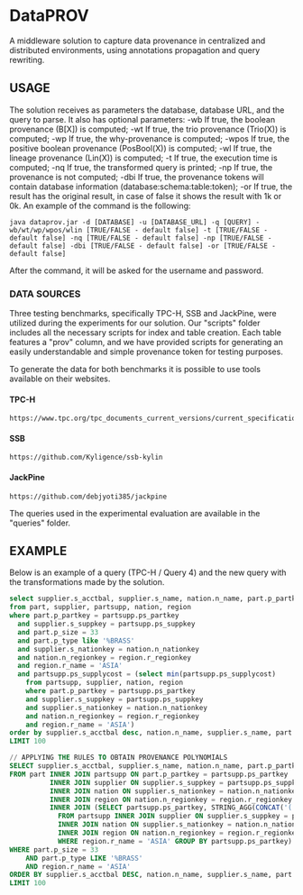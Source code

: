 # DataPROV
A middleware solution to capture data provenance in centralized and distributed environments, using annotations propagation and query rewriting.

## USAGE	
The solution receives as parameters the database, database URL, and the query to parse. It also has optional parameters: -wb If true, the boolean provenance (B[X]) is computed; -wt If true, the trio provenance (Trio(X)) is computed; -wp If true, the why-provenance is computed; -wpos If true, the positive boolean provenance (PosBool(X)) is computed; -wl If true, the lineage provenance (Lin(X)) is computed; -t If true, the execution time is computed; -nq If true, the transformed query is printed; -np If true, the provenance is not computed; -dbi If true, the provenance tokens will contain database information (database:schema:table:token); -or If true, the result has the original result, in case of false it shows the result with 1k or 0k. An example of the command is the following:


    java dataprov.jar -d [DATABASE] -u [DATABASE_URL] -q [QUERY] -wb/wt/wp/wpos/wlin [TRUE/FALSE - default false] -t [TRUE/FALSE - default false] -nq [TRUE/FALSE - default false] -np [TRUE/FALSE - default false] -dbi [TRUE/FALSE - default false] -or [TRUE/FALSE - default false]

After the command, it will be asked for the username and password.

### DATA SOURCES
Three testing benchmarks, specifically TPC-H, SSB and JackPine, were utilized during the experiments for our solution. Our "scripts" folder includes all the necessary scripts for index and table creation. Each table features a "prov" column, and we have provided scripts for generating an easily understandable and simple provenance token for testing purposes.

To generate the data for both benchmarks it is possible to use tools available on their websites.

#### TPC-H

	https://www.tpc.org/tpc_documents_current_versions/current_specifications5.asp

#### SSB

	https://github.com/Kyligence/ssb-kylin

#### JackPine

	https://github.com/debjyoti385/jackpine

The queries used in the experimental evaluation are available in the "queries" folder.

## EXAMPLE
Below is an example of a query (TPC-H / Query 4) and the new query with the transformations made by the solution.

```sql
select supplier.s_acctbal, supplier.s_name, nation.n_name, part.p_partkey, part.p_mfgr, supplier.s_address, supplier.s_phone, supplier.s_comment 
from part, supplier, partsupp, nation, region 
where part.p_partkey = partsupp.ps_partkey 
  and supplier.s_suppkey = partsupp.ps_suppkey 
  and part.p_size = 33 
  and part.p_type like '%BRASS' 
  and supplier.s_nationkey = nation.n_nationkey 
  and nation.n_regionkey = region.r_regionkey 
  and region.r_name = 'ASIA' 
  and partsupp.ps_supplycost = (select min(partsupp.ps_supplycost) 
	from partsupp, supplier, nation, region 
	where part.p_partkey = partsupp.ps_partkey 
	and supplier.s_suppkey = partsupp.ps_suppkey 
	and supplier.s_nationkey = nation.n_nationkey 
	and nation.n_regionkey = region.r_regionkey 
	and region.r_name = 'ASIA') 
order by supplier.s_acctbal desc, nation.n_name, supplier.s_name, part.p_partkey 
LIMIT 100

// APPLYING THE RULES TO OBTAIN PROVENANCE POLYNOMIALS
SELECT supplier.s_acctbal, supplier.s_name, nation.n_name, part.p_partkey, part.p_mfgr, supplier.s_address, supplier.s_phone, supplier.s_comment, part.prov || ' . ' || partsupp.prov || ' . ' || supplier.prov || ' . ' || nation.prov || ' . ' || region.prov || ' . ' || '(' || C0.prov || ')'||'. [' || C0.F0|| '= 1 ⊗' || partsupp.ps_supplycost|| ']' AS prov 
FROM part INNER JOIN partsupp ON part.p_partkey = partsupp.ps_partkey 
          INNER JOIN supplier ON supplier.s_suppkey = partsupp.ps_suppkey 
		  INNER JOIN nation ON supplier.s_nationkey = nation.n_nationkey 
		  INNER JOIN region ON nation.n_regionkey = region.r_regionkey 
		  INNER JOIN (SELECT partsupp.ps_partkey, STRING_AGG(CONCAT('(',partsupp.prov || ' . ' || supplier.prov || ' . ' || nation.prov || ' . ' || region.prov, ')', ' ⊗ ', partsupp.ps_supplycost), ' +min ') AS F0, CONCAT('δ(',STRING_AGG(partsupp.prov || ' . ' || supplier.prov || ' . ' || nation.prov || ' . ' || region.prov, ' + '),')') AS prov 
			FROM partsupp INNER JOIN supplier ON supplier.s_suppkey = partsupp.ps_suppkey 
			INNER JOIN nation ON supplier.s_nationkey = nation.n_nationkey 
			INNER JOIN region ON nation.n_regionkey = region.r_regionkey 
			WHERE region.r_name = 'ASIA' GROUP BY partsupp.ps_partkey) AS C0 ON part.p_partkey = C0.ps_partkey 
WHERE part.p_size = 33 
	AND part.p_type LIKE '%BRASS' 
	AND region.r_name = 'ASIA' 
ORDER BY supplier.s_acctbal DESC, nation.n_name, supplier.s_name, part.p_partkey 
LIMIT 100

```
